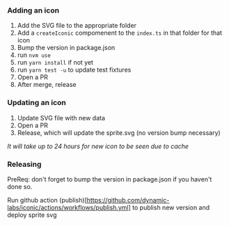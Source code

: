 ### Adding an icon

1. Add the SVG file to the appropriate folder
1. Add a `createIconic` compomenent to the `index.ts` in that folder for that icon
1. Bump the version in package.json
1. run `nvm use`
1. run `yarn install` if not yet
1. run `yarn test -u` to update test fixtures
1. Open a PR
1. After merge, release

### Updating an icon

1. Update SVG file with new data
2. Open a PR
3. Release, which will update the sprite.svg (no version bump necessary)

*It will take up to 24 hours for new icon to be seen due to cache*

### Releasing
PreReq: don't forget to bump the version in package.json if you haven't done so.

Run github action (publish)[https://github.com/dynamic-labs/iconic/actions/workflows/publish.yml] to publish new version and deploy sprite svg
